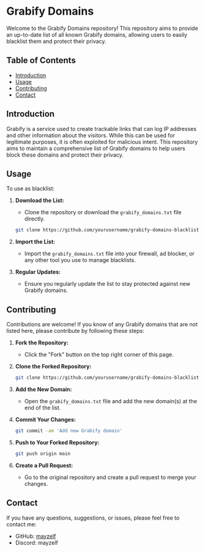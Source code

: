 # Grabify Domains

Welcome to the Grabify Domains repository! This repository aims to provide an up-to-date list of all known Grabify domains, allowing users to easily blacklist them and protect their privacy.

## Table of Contents

- [Introduction](#introduction)
- [Usage](#usage)
- [Contributing](#contributing)
- [Contact](#contact)

## Introduction

Grabify is a service used to create trackable links that can log IP addresses and other information about the visitors. While this can be used for legitimate purposes, it is often exploited for malicious intent. This repository aims to maintain a comprehensive list of Grabify domains to help users block these domains and protect their privacy.

## Usage

To use as blacklist:

1. **Download the List:**
   - Clone the repository or download the `grabify_domains.txt` file directly.

   ```bash
   git clone https://github.com/yourusername/grabify-domains-blacklist.git
   ```

2. **Import the List:**
   - Import the `grabify_domains.txt` file into your firewall, ad blocker, or any other tool you use to manage blacklists.

3. **Regular Updates:**
   - Ensure you regularly update the list to stay protected against new Grabify domains.

## Contributing

Contributions are welcome! If you know of any Grabify domains that are not listed here, please contribute by following these steps:

1. **Fork the Repository:**
   - Click the "Fork" button on the top right corner of this page.

2. **Clone the Forked Repository:**

   ```bash
   git clone https://github.com/yourusername/grabify-domains-blacklist.git
   ```

3. **Add the New Domain:**
   - Open the `grabify_domains.txt` file and add the new domain(s) at the end of the list.

4. **Commit Your Changes:**

   ```bash
   git commit -am 'Add new Grabify domain'
   ```

5. **Push to Your Forked Repository:**

   ```bash
   git push origin main
   ```

6. **Create a Pull Request:**
   - Go to the original repository and create a pull request to merge your changes.

## Contact

If you have any questions, suggestions, or issues, please feel free to contact me:

- GitHub: [mayzelf](https://github.com/mayzelf)
- Discord: mayzelf
